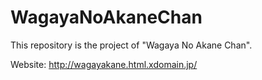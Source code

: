 # WagayaNoAkaneChan
This repository is the project of "Wagaya No Akane Chan".

Website: http://wagayakane.html.xdomain.jp/
